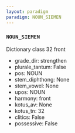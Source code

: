 ```yaml
---
layout: paradigm
paradigm: NOUN_SIEMEN
---
```

### ` NOUN_SIEMEN `

Dictionary class 32 front
* grade_dir: strengthen
* plurale_tantum: False
* pos: NOUN
* stem_diphthong: None
* stem_vowel: None
* upos: NOUN
* harmony: front
* kotus_av: None
* kotus_tn: 32
* clitics: False
* possessive: False
